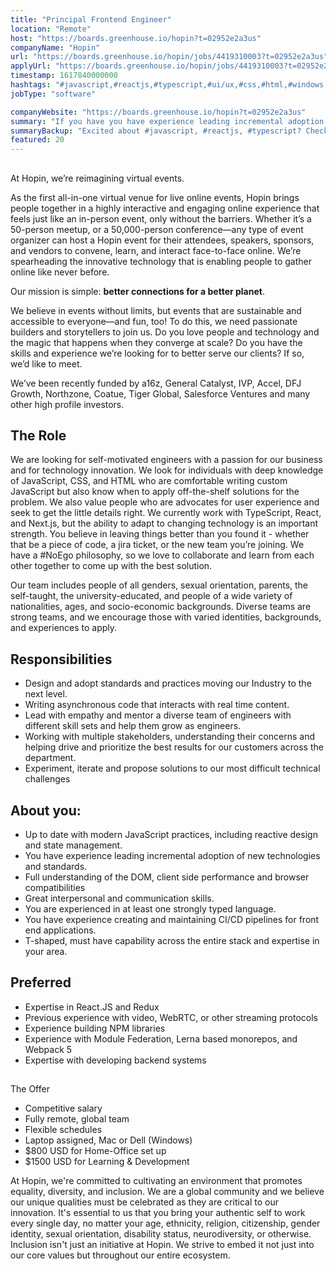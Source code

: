 ```yaml
---
title: "Principal Frontend Engineer"
location: "Remote"
host: "https://boards.greenhouse.io/hopin?t=02952e2a3us"
companyName: "Hopin"
url: "https://boards.greenhouse.io/hopin/jobs/4419310003?t=02952e2a3us"
applyUrl: "https://boards.greenhouse.io/hopin/jobs/4419310003?t=02952e2a3us#app"
timestamp: 1617840000000
hashtags: "#javascript,#reactjs,#typescript,#ui/ux,#css,#html,#windows,#content,#management,#jira"
jobType: "software"

companyWebsite: "https://boards.greenhouse.io/hopin?t=02952e2a3us"
summary: "If you have you have experience leading incremental adoption of new technologies and standards, Hopin is looking for someone with your skillset."
summaryBackup: "Excited about #javascript, #reactjs, #typescript? Check out this job post!"
featured: 20
---
```


## 

At Hopin, we’re reimagining virtual events.

As the first all-in-one virtual venue for live online events, Hopin brings people together in a highly interactive and engaging online experience that feels just like an in-person event, only without the barriers. Whether it’s a 50-person meetup, or a 50,000-person conference—any type of event organizer can host a Hopin event for their attendees, speakers, sponsors, and vendors to convene, learn, and interact face-to-face online. We’re spearheading the innovative technology that is enabling people to gather online like never before.

Our mission is simple: **better connections for a better planet**. 

We believe in events without limits, but events that are sustainable and accessible to everyone—and fun, too! To do this, we need passionate builders and storytellers to join us. Do you love people and technology and the magic that happens when they converge at scale? Do you have the skills and experience we’re looking for to better serve our clients? If so, we’d like to meet.

We’ve been recently funded by a16z, General Catalyst, IVP, Accel, DFJ Growth, Northzone, Coatue, Tiger Global, Salesforce Ventures and many other high profile investors.

## The Role

We are looking for self-motivated engineers with a passion for our business and for technology innovation. We look for individuals with deep knowledge of JavaScript, CSS, and HTML who are comfortable writing custom JavaScript but also know when to apply off-the-shelf solutions for the problem. We also value people who are advocates for user experience and seek to get the little details right. We currently work with TypeScript, React, and Next.js, but the ability to adapt to changing technology is an important strength. You believe in leaving things better than you found it - whether that be a piece of code, a jira ticket, or the new team you’re joining. We have a #NoEgo philosophy, so we love to collaborate and learn from each other together to come up with the best solution.

Our team includes people of all genders, sexual orientation, parents, the self-taught, the university-educated, and people of a wide variety of nationalities, ages, and socio-economic backgrounds. Diverse teams are strong teams, and we encourage those with varied identities, backgrounds, and experiences to apply.

## Responsibilities

*   Design and adopt standards and practices moving our Industry to the next level.
*   Writing asynchronous code that interacts with real time content.
*   Lead with empathy and mentor a diverse team of engineers with different skill sets and help them grow as engineers.
*   Working with multiple stakeholders, understanding their concerns and helping drive and prioritize the best results for our customers across the department.
*   Experiment, iterate and propose solutions to our most difficult technical challenges

## About you:

*   Up to date with modern JavaScript practices, including reactive design and state management.
*   You have experience leading incremental adoption of new technologies and standards.
*   Full understanding of the DOM, client side performance and browser compatibilities
*   Great interpersonal and communication skills.
*   You are experienced in at least one strongly typed language.
*   You have experience creating and maintaining CI/CD pipelines for front end applications.
*   T-shaped, must have capability across the entire stack and expertise in your area.

## Preferred

*   Expertise in React.JS and Redux
*   Previous experience with video, WebRTC, or other streaming protocols
*   Experience building NPM libraries
*   Experience with Module Federation, Lerna based monorepos, and Webpack 5
*   Expertise with developing backend systems

## 

The Offer

*   Competitive salary
*   Fully remote, global team
*   Flexible schedules
*   Laptop assigned, Mac or Dell (Windows)
*   $800 USD for Home-Office set up
*   $1500 USD for Learning & Development

At Hopin, we're committed to cultivating an environment that promotes equality, diversity, and inclusion. We are a global community and we believe our unique qualities must be celebrated as they are critical to our innovation. It's essential to us that you bring your authentic self to work every single day, no matter your age, ethnicity, religion, citizenship, gender identity, sexual orientation, disability status, neurodiversity, or otherwise. Inclusion isn't just an initiative at Hopin. We strive to embed it not just into our core values but throughout our entire ecosystem.
